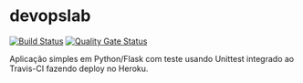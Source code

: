 # devopslab  

[![Build Status](https://travis-ci.com/adrsant/devopslab.svg?branch=master)](https://travis-ci.com/adrsant/devopslab)
[![Quality Gate Status](https://sonarcloud.io/api/project_badges/measure?project=adrsant_devopslab&metric=alert_status)](https://sonarcloud.io/dashboard?id=adrsant_devopslab)

Aplicação simples em  Python/Flask com teste usando Unittest integrado ao Travis-CI fazendo deploy no Heroku.
